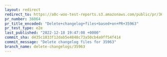 ```yaml
---
layout: redirect
redirect_to: https://a8c-woo-test-reports.s3.amazonaws.com/public/pr/36064/e2e/index.html
pr_number: 36064
pr_title_encoded: "Delete+changelog+files+based+on+PR+35963"
pr_test_type: e2e
last_published: "2022-12-18 19:47:08 +0000"
commit_sha: d435c1833f12dab5e4848c73a50cb4a9ff54f414
commit_message: "Delete changelog files for 35963"
branch_name: delete-changelogs/35963
---
```

